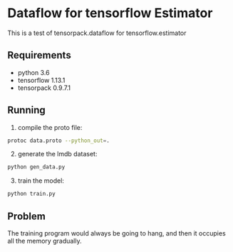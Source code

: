 # Dataflow for tensorflow Estimator

This is a test of tensorpack.dataflow for tensorflow.estimator

## Requirements

- python 3.6
- tensorflow 1.13.1
- tensorpack 0.9.7.1

## Running

1. compile the proto file:

```bash
protoc data.proto --python_out=.
```

2. generate the lmdb dataset:

```bash
python gen_data.py
```

3. train the model:

```bash
python train.py
```

## Problem

The training program would always be going to hang, and then it occupies all the memory gradually.